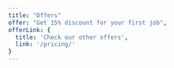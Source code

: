 ```yaml
---
title: "Offers"
offer: "Get 15% discount for your first job",
offerLink: {
  title: 'Check our other offers',
  link: '/pricing/'
}
---
```

